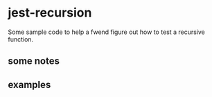 # jest-recursion

Some sample code to help a fwend figure out how to test a recursive function.

## some notes

## examples